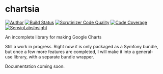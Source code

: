 # chartsia

[![Author](http://img.shields.io/badge/author-outspaced-blue.svg)](http://www.alexbrims.net)
[![Build Status](https://travis-ci.org/outspaced/chartsia.svg?branch=master)](https://travis-ci.org/outspaced/chartsia)
[![Scrutinizer Code Quality](https://scrutinizer-ci.com/g/outspaced/chartsia/badges/quality-score.png?b=master)](https://scrutinizer-ci.com/g/outspaced/chartsia/?branch=master)
[![Code Coverage](https://scrutinizer-ci.com/g/outspaced/chartsia/badges/coverage.png?b=master)](https://scrutinizer-ci.com/g/outspaced/chartsia/?branch=master)
[![SensioLabsInsight](https://insight.sensiolabs.com/projects/fe0ec919-dd45-4839-9b2b-e8134df1f70c/mini.png)](https://insight.sensiolabs.com/projects/fe0ec919-dd45-4839-9b2b-e8134df1f70c)

An incomplete library for making Google Charts

Still a work in progress.  Right now it is only packaged as a Symfony bundle, but once a few more features are completed, I will make it into a general-use library, with a separate bundle wrapper.

Documentation coming soon.
